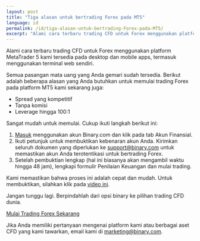 ```yaml
---
layout: post
title: "Tiga alasan untuk bertrading Forex pada MT5"
language: id
permalink: /id/tiga-alasan-untuk-bertrading-Forex-pada-MT5/
excerpt: "Alami cara terbaru trading CFD untuk Forex menggunakan platform MetaTrader 5 kami tersedia pada desktop dan mobile apps, termasuk menggunakan terminal web sendiri..."
---
```

Alami cara terbaru trading CFD untuk Forex menggunakan platform MetaTrader 5 kami tersedia pada desktop dan mobile apps, termasuk menggunakan terminal web sendiri.

Semua pasangan mata uang yang Anda gemari sudah tersedia. Berikut adalah beberapa alasan yang Anda butuhkan untuk memulai trading Forex pada platform MT5 kami sekarang juga:

<ul class="bullet">
<li>Spread yang kompetitif</li>
<li>Tanpa komisi</li>
<li>Leverage hingga 100:1</li>
</ul>

Sangat mudah untuk memulai. Cukup ikuti langkah berikut ini:

<ol>
<li><a href="https://oauth.binary.com/oauth2/authorize?app_id=1288&l=ID&utm_source=blog&utm_campaign=mt5_forex_id&utm_medium=social">Masuk</a> menggunakan akun Binary.com dan klik pada tab Akun Finansial.</li>
<li>Ikuti petunjuk untuk membuktikan kebenaran akun Anda. Kirimkan seluruh dokumen yang diperlukan ke <a href="mailto:support@binary.com">support@binary.com</a> untuk memastikan akun Anda terotentikasi untuk bertrading Forex.</li>
<li>Setelah pembuktian lengkap (hal ini biasanya akan mengambil waktu hingga 48 jam), lengkapi formulir Penilaian Keuangan dan mulai trading.</li>
</ol>

Kami memastikan bahwa proses ini adalah cepat dan mudah. Untuk membuktikan, silahkan klik pada <a href="https://www.youtube.com/watch?v=vZByrpMcdMw">video ini</a>.

Jangan tunggu lagi. Berpindahlah dari opsi binary ke pilihan trading CFD dunia.

<p class="p--action"><a class="button" href="https://mt.binary.com/?utm_source=blog&utm_campaign=mt5_forex_cta_id&utm_medium=social"><span>Mulai Trading Forex Sekarang</span></a></p>

Jika Anda memiliki pertanyaan mengenai platform kami atau berbagai aset CFD yang kami tawarkan, email kami di <a href="mailto:marketing@binary.com">marketing@binary.com</a>.






